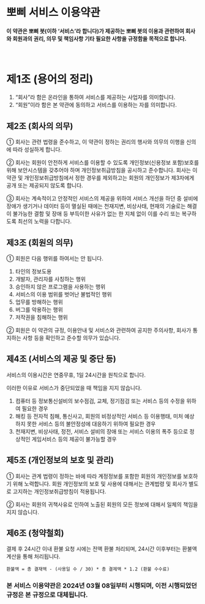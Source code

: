 # 뽀삐 서비스 이용약관
#### 이 약관은 뽀삐 봇(이하 ‘서비스’라 합니다)가 제공하는 뽀삐 봇의 이용과 관련하여 회사와 회원과의 권리, 의무 및 책임사항 기타 필요한 사항을 규정함을 목적으로 합니다.

</br>

# 제1조 (용어의 정리)
1. “회사”라 함은 온라인을 통하여 서비스를 제공하는 사업자를 의미합니다.
2. “회원”이라 함은 본 약관에 동의하고 서비스를 이용하는 자를 의미합니다.

## 제2조 (회사의 의무)
① 회사는 관련 법령을 준수하고, 이 약관이 정하는 권리의 행사와 의무의 이행을 신의에 따라 성실하게 합니다.

② 회사는 회원이 안전하게 서비스를 이용할 수 있도록 개인정보(신용정보 포함)보호를 위해 보안시스템을 갖추어야 하며 개인정보취급방침을 공시하고 준수합니다. 회사는 이 약관 및 개인정보취급방침에서 정한 경우를 제외하고는 회원의 개인정보가 제3자에게 공개 또는 제공되지 않도록 합니다.

③ 회사는 계속적이고 안정적인 서비스의 제공을 위하여 서비스 개선을 하던 중 설비에 장애가 생기거나 데이터 등이 멸실된 때에는 천재지변, 비상사태, 현재의 기술로는 해결이 불가능한 결함 및 장애 등 부득이한 사유가 없는 한 지체 없이 이를 수리 또는 복구하도록 최선의 노력을 다합니다.

## 제3조 (회원의 의무)
① 회원은 다음 행위를 하여서는 안 됩니다.

1. 타인의 정보도용 
2. 개발자, 관리자를 사칭하는 행위
3. 승인하지 않은 프로그램을 사용하는 행위
4. 서비스의 이용 범위를 벗어난 불법적인 행위
5. 업무를 방해하는 행위
6. 버그를 악용하는 행위
7. 저작권을 침해하는 행위

② 회원은 이 약관의 규정, 이용안내 및 서비스와 관련하여 공지한 주의사항, 회사가 통지하는 사항 등을 확인하고 준수할 의무가 있습니다.

## 제4조 (서비스의 제공 및 중단 등) 
서비스의 이용시간은 연중무휴, 1일 24시간을 원칙으로 합니다.

이러한 이유로 서비스가 중단되었을 때 책임을 지지 않습니다.
1. 컴퓨터 등 정보통신설비의 보수점검, 교체, 정기점검 또는 서비스 등의 수정을 위하여 필요한 경우
2. 해킹 등 전자적 침해, 통신사고, 회원의 비정상적인 서비스 등 이용행태, 미처 예상하지 못한 서비스 등의 불안정성에 대응하기 위하여 필요한 경우
3. 천재지변, 비상사태, 정전, 서비스 설비의 장애 또는 서비스 이용의 폭주 등으로 정상적인 게임서비스 등의 제공이 불가능할 경우

## 제5조 (개인정보의 보호 및 관리)
① 회사는 관계 법령이 정하는 바에 따라 계정정보를 포함한 회원의 개인정보를 보호하기 위해 노력합니다. 회원 개인정보의 보호 및 사용에 대해서는 관계법령 및 회사가 별도로 고지하는 개인정보취급방침이 적용됩니다.

② 회사는 회원의 귀책사유로 인하여 노출된 회원의 모든 정보에 대해서 일체의 책임을 지지 않습니다.

## 제6조 (청약철회)
결제 후 24시간 이내 환불 요청 시에는 전액 환불 처리되며, 24시간 이후부터는 환불액 계산을 통해 처리됩니다.

    환불액 = 총 결재액 - (사용일 수 / 30) * 총 결제액 * 1.2 (환불 수수료)




### 본 서비스 이용약관은 2024년 03월 08일부터 시행되며, 이전 시행되었던 규정은 본 규정으로 대체됩니다.
